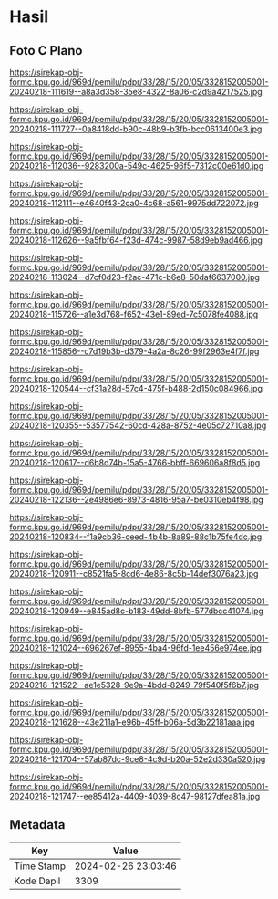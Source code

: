 # Hasil

## Foto C Plano

https://sirekap-obj-formc.kpu.go.id/969d/pemilu/pdpr/33/28/15/20/05/3328152005001-20240218-111619--a8a3d358-35e8-4322-8a06-c2d9a4217525.jpg

https://sirekap-obj-formc.kpu.go.id/969d/pemilu/pdpr/33/28/15/20/05/3328152005001-20240218-111727--0a8418dd-b90c-48b9-b3fb-bcc0613400e3.jpg

https://sirekap-obj-formc.kpu.go.id/969d/pemilu/pdpr/33/28/15/20/05/3328152005001-20240218-112036--9283200a-549c-4625-96f5-7312c00e61d0.jpg

https://sirekap-obj-formc.kpu.go.id/969d/pemilu/pdpr/33/28/15/20/05/3328152005001-20240218-112111--e4640f43-2ca0-4c68-a561-9975dd722072.jpg

https://sirekap-obj-formc.kpu.go.id/969d/pemilu/pdpr/33/28/15/20/05/3328152005001-20240218-112626--9a5fbf64-f23d-474c-9987-58d9eb9ad466.jpg

https://sirekap-obj-formc.kpu.go.id/969d/pemilu/pdpr/33/28/15/20/05/3328152005001-20240218-113024--d7cf0d23-f2ac-471c-b6e8-50daf6637000.jpg

https://sirekap-obj-formc.kpu.go.id/969d/pemilu/pdpr/33/28/15/20/05/3328152005001-20240218-115726--a1e3d768-f652-43e1-89ed-7c5078fe4088.jpg

https://sirekap-obj-formc.kpu.go.id/969d/pemilu/pdpr/33/28/15/20/05/3328152005001-20240218-115856--c7d19b3b-d379-4a2a-8c26-99f2963e4f7f.jpg

https://sirekap-obj-formc.kpu.go.id/969d/pemilu/pdpr/33/28/15/20/05/3328152005001-20240218-120544--cf31a28d-57c4-475f-b488-2d150c084966.jpg

https://sirekap-obj-formc.kpu.go.id/969d/pemilu/pdpr/33/28/15/20/05/3328152005001-20240218-120355--53577542-60cd-428a-8752-4e05c72710a8.jpg

https://sirekap-obj-formc.kpu.go.id/969d/pemilu/pdpr/33/28/15/20/05/3328152005001-20240218-120617--d6b8d74b-15a5-4766-bbff-669606a8f8d5.jpg

https://sirekap-obj-formc.kpu.go.id/969d/pemilu/pdpr/33/28/15/20/05/3328152005001-20240218-122136--2e4986e6-8973-4816-95a7-be0310eb4f98.jpg

https://sirekap-obj-formc.kpu.go.id/969d/pemilu/pdpr/33/28/15/20/05/3328152005001-20240218-120834--f1a9cb36-ceed-4b4b-8a89-88c1b75fe4dc.jpg

https://sirekap-obj-formc.kpu.go.id/969d/pemilu/pdpr/33/28/15/20/05/3328152005001-20240218-120911--c8521fa5-8cd6-4e86-8c5b-14def3076a23.jpg

https://sirekap-obj-formc.kpu.go.id/969d/pemilu/pdpr/33/28/15/20/05/3328152005001-20240218-120949--e845ad8c-b183-49dd-8bfb-577dbcc41074.jpg

https://sirekap-obj-formc.kpu.go.id/969d/pemilu/pdpr/33/28/15/20/05/3328152005001-20240218-121024--696267ef-8955-4ba4-96fd-1ee456e974ee.jpg

https://sirekap-obj-formc.kpu.go.id/969d/pemilu/pdpr/33/28/15/20/05/3328152005001-20240218-121522--ae1e5328-9e9a-4bdd-8249-79f540f5f6b7.jpg

https://sirekap-obj-formc.kpu.go.id/969d/pemilu/pdpr/33/28/15/20/05/3328152005001-20240218-121628--43e211a1-e96b-45ff-b06a-5d3b22181aaa.jpg

https://sirekap-obj-formc.kpu.go.id/969d/pemilu/pdpr/33/28/15/20/05/3328152005001-20240218-121704--57ab87dc-9ce8-4c9d-b20a-52e2d330a520.jpg

https://sirekap-obj-formc.kpu.go.id/969d/pemilu/pdpr/33/28/15/20/05/3328152005001-20240218-121747--ee85412a-4409-4039-8c47-98127dfea81a.jpg


## Metadata

| Key        | Value               |
| ---------- | ------------------- |
| Time Stamp | 2024-02-26 23:03:46 |
| Kode Dapil | 3309                |



